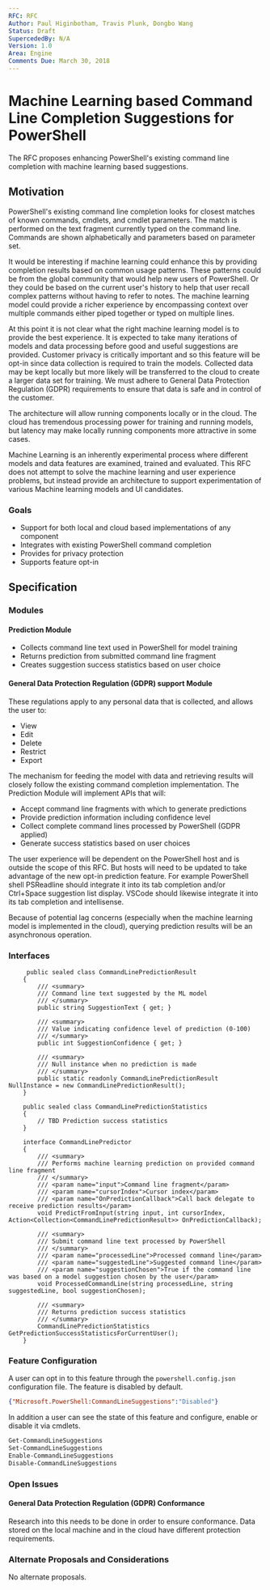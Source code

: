 ```yaml
---
RFC: RFC
Author: Paul Higinbotham, Travis Plunk, Dongbo Wang
Status: Draft
SupercededBy: N/A
Version: 1.0
Area: Engine
Comments Due: March 30, 2018
---
```


# Machine Learning based Command Line Completion Suggestions for PowerShell

The RFC proposes enhancing PowerShell's existing command line completion with machine learning based suggestions. 

## Motivation

PowerShell's existing command line completion looks for closest matches of known commands, cmdlets, and cmdlet parameters. The match is performed on the text fragment currently typed on the command line. Commands are shown alphabetically and parameters based on parameter set. 

It would be interesting if machine learning could enhance this by providing completion results based on common usage patterns. These patterns could be from the global community that would help new users of PowerShell. Or they could be based on the current user's history to help that user recall complex patterns without having to refer to notes. The machine learning model could provide a richer experience by encompassing context over multiple commands either piped together or typed on multiple lines.

At this point it is not clear what the right machine learning model is to provide the best experience. It is expected to take many iterations of models and data processing before good and useful suggestions are provided. Customer privacy is critically important and so this feature will be opt-in since data collection is required to train the models. Collected data may be kept locally but more likely will be transferred to the cloud to create a larger data set for training. We must adhere to General Data Protection Regulation (GDPR) requirements to ensure that data is safe and in control of the customer.

The architecture will allow running components locally or in the cloud.  The cloud has tremendous processing power for training and running models, but latency may make locally running components more attractive in some cases.

Machine Learning is an inherently experimental process where different models and data features are examined, trained and evaluated. This RFC does not attempt to solve the machine learning and user experience problems, but instead provide an architecture to support experimentation of various Machine learning models and UI candidates.

### Goals

* Support for both local and cloud based implementations of any component
* Integrates with existing PowerShell command completion
* Provides for privacy protection
* Supports feature opt-in

## Specification 

### Modules
#### Prediction Module  
* Collects command line text used in PowerShell for model training
* Returns prediction from submitted command line fragment
* Creates suggestion success statistics based on user choice

#### General Data Protection Regulation (GDPR) support Module
These regulations apply to any personal data that is collected, and allows the user to:
* View
* Edit
* Delete
* Restrict
* Export

The mechanism for feeding the model with data and retrieving results will closely follow the existing command completion implementation.  The Prediction Module will implement APIs that will:
* Accept command line fragments with which to generate predictions
* Provide prediction information including confidence level
* Collect complete command lines processed by PowerShell (GDPR applied)
* Generate success statistics based on user choices

The user experience will be dependent on the PowerShell host and is outside the scope of this RFC. But hosts will need to be updated to take advantage of the new opt-in prediction feature. For example PowerShell shell PSReadline should integrate it into its tab completion and/or Ctrl+Space suggestion list display. VSCode should likewise integrate it into its tab completion and intellisense.

Because of potential lag concerns (especially when the machine learning model is implemented in the cloud), querying prediction results will be an asynchronous operation.

### Interfaces

```
     public sealed class CommandLinePredictionResult
    {
        /// <summary>
        /// Command line text suggested by the ML model
        /// </summary>
        public string SuggestionText { get; }

        /// <summary>
        /// Value indicating confidence level of prediction (0-100)
        /// </summary>
        public int SuggestionConfidence { get; }

        /// <summary>
        /// Null instance when no prediction is made
        /// </summary>
        public static readonly CommandLinePredictionResult NullInstance = new CommandLinePredictionResult();
    }

    public sealed class CommandLinePredictionStatistics
    {
        // TBD Prediction success statistics
    }

    interface CommandLinePredictor
    {
        /// <summary>
        /// Performs machine learning prediction on provided command line fragment
        /// </summary>
        /// <param name="input">Command line fragment</param>
        /// <param name="cursorIndex">Cursor index</param>
        /// <param name="OnPredictionCallback">Call back delegate to receive prediction results</param>
        void PredictFromInput(string input, int cursorIndex, Action<Collection<CommandLinePredictionResult>> OnPredictionCallback);

        /// <summary>
        /// Submit command line text processed by PowerShell
        /// </summary>
        /// <param name="processedLine">Processed command line</param>
        /// <param name="suggestedLine">Suggested command line</param>
        /// <param name="suggestionChosen">True if the command line was based on a model suggestion chosen by the user</param>
        void ProcessedCommandLine(string processedLine, string suggestedLine, bool suggestionChosen);

        /// <summary>
        /// Returns prediction success statistics
        /// </summary>
        CommandLinePredictionStatistics GetPredictionSuccessStatisticsForCurrentUser();
    }
```

### Feature Configuration

A user can opt in to this feature through the `powershell.config.json` configuration file. The feature is disabled by default. 

```json
{"Microsoft.PowerShell:CommandLineSuggestions":"Disabled"}
```

In addition a user can see the state of this feature and configure, enable or disable it via cmdlets.

```powershell
Get-CommandLineSuggestions
Set-CommandLineSuggestions
Enable-CommandLineSuggestions
Disable-CommandLineSuggestions
```

### Open Issues

#### General Data Protection Regulation (GDPR) Conformance

Research into this needs to be done in order to ensure conformance. Data stored on the local machine and in the cloud have different protection requirements. 

### Alternate Proposals and Considerations

No alternate proposals.
